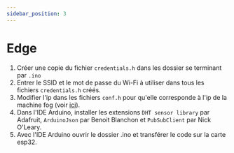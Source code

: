 ```yaml
---
sidebar_position: 3
---
```



# Edge
1. Créer une copie du fichier `credentials.h` dans les dossier se terminant par `.ino`
2. Entrer le SSID et le mot de passe du Wi-Fi à utiliser dans tous les fichiers `credentials.h` créés.
3. Modifier l'ip dans les fichiers `conf.h` pour qu'elle corresponde à l'ip de la machine fog (voir [ici](../Autres/ip_discovery.md)).
4. Dans l'IDE Arduino, installer les extensions `DHT sensor library` par Adafruit, `ArduinoJson` par Benoit Blanchon et `PubSubClient` par Nick O'Leary.
5. Avec l'IDE Arduino ouvrir le dossier .ino et transférer le code sur la carte esp32.